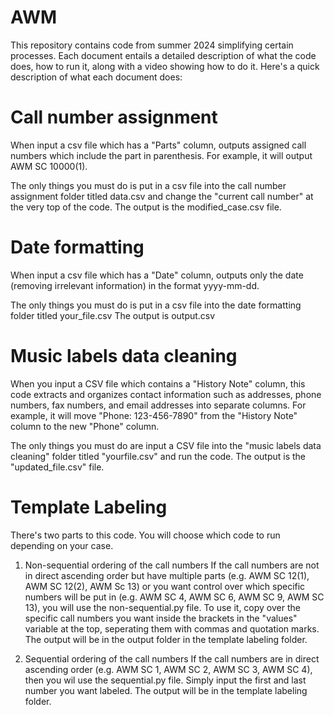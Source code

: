 # AWM
This repository contains code from summer 2024 simplifying certain processes. Each document entails a detailed description of what the code does, how to run it, along with a video showing how to do it. Here's a quick description of what each document does:

# Call number assignment 
When input a csv file which has a "Parts" column, outputs assigned call numbers which include the part in parenthesis. For example, it will output AWM SC 10000(1). 

The only things you must do is put in a csv file into the call number assignment folder titled data.csv and change the "current call number" at the very top of the code. The output is the modified_case.csv file. 

# Date formatting 
When input a csv file which has a "Date" column, outputs only the date (removing irrelevant information) in the format yyyy-mm-dd. 

The only things you must do is put in a csv file into the date formatting folder titled your_file.csv The output is output.csv 

# Music labels data cleaning
When you input a CSV file which contains a "History Note" column, this code extracts and organizes contact information such as addresses, phone numbers, fax numbers, and email addresses into separate columns. For example, it will move "Phone: 123-456-7890" from the "History Note" column to the new "Phone" column.

The only things you must do are input a CSV file into the "music labels data cleaning" folder titled "yourfile.csv" and run the code. The output is the "updated_file.csv" file.

# Template Labeling
There's two parts to this code. You will choose which code to run depending on your case. 
1. Non-sequential ordering of the call numbers 
If the call numbers are not in direct ascending order but have multiple parts (e.g. AWM SC 12(1), AWM SC 12(2), AWM Sc 13) or you want control over which specific numbers will be put in (e.g. AWM SC 4, AWM SC 6, AWM SC 9, AWM SC 13), you will use the non-sequential.py file. To use it, copy over the specific call numbers you want inside the brackets in the "values" variable at the top, seperating them with commas and quotation marks. The output will be in the output folder in the template labeling folder. 

2. Sequential ordering of the call numbers
If the call numbers are in direct ascending order (e.g. AWM SC 1, AWM SC 2, AWM SC 3, AWM SC 4), then you wil use the sequential.py file. Simply input the first and last number you want labeled. The output will be in the template labeling folder. 
